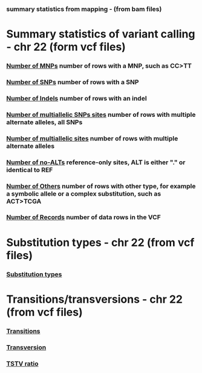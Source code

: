 ### summary statistics from mapping - (from bam files) 


# Summary statistics of variant calling - chr 22 (form vcf files)  

### [Number of MNPs](img/SN-numberofMNPs.png) number of rows with a MNP, such as CC>TT
### [Number of SNPs](img/SN-numberofSNPs.png) number of rows with a SNP
### [Number of Indels](img/SN-numberofindels.png) number of rows with an indel
### [Number of multiallelic SNPs sites](img/SN-numberofmultiallelicSNPsites.png) number of rows with multiple alternate alleles, all SNPs
### [Number of multiallelic sites](img/SN-numberofmultiallelicsites.png) number of rows with multiple alternate alleles
### [Number of no-ALTs](img/SN-numberofno-ALTs.png) reference-only sites, ALT is either "." or identical to REF
### [Number of Others](img/SN-numberofothers.png) number of rows with other type, for example a symbolic allele or a complex substitution, such as ACT>TCGA
### [Number of Records](img/SN-numberofrecords.png) number of data rows in the VCF

# Substitution types - chr 22 (from vcf files)

### [Substitution types](img/ST-Substitutiontypes.png) 

# Transitions/transversions - chr 22 (from vcf files)

### [Transitions](img/transition.png)
### [Transversion](img/transversion.png)
### [TSTV ratio](img/tstvratio.png)
 
